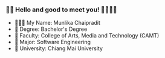 ### 🧸💗 Hello and good to meet you! 🙇🏻‍♀️✨
- 👩🏻‍💻 My Name: Munlika Chaipradit
- 🌈 Degree: Bachelor's Degree
- 🥫 Faculty: College of Arts, Media and Technology (CAMT)
- 🔧 Major: Software Engineering
- 🍟 University: Chiang Mai University

<!--
**munlikaCh/munlikaCh** is a ✨ _special_ ✨ repository because its `README.md` (this file) appears on your GitHub profile.

Here are some ideas to get you started:

- 🔭 I’m currently working on ...
- 🌱 I’m currently learning ...
- 👯 I’m looking to collaborate on ...
- 🤔 I’m looking for help with ...
- 💬 Ask me about ...
- 📫 How to reach me: ...
- 😄 Pronouns: ...
- ⚡ Fun fact: ...
-->
